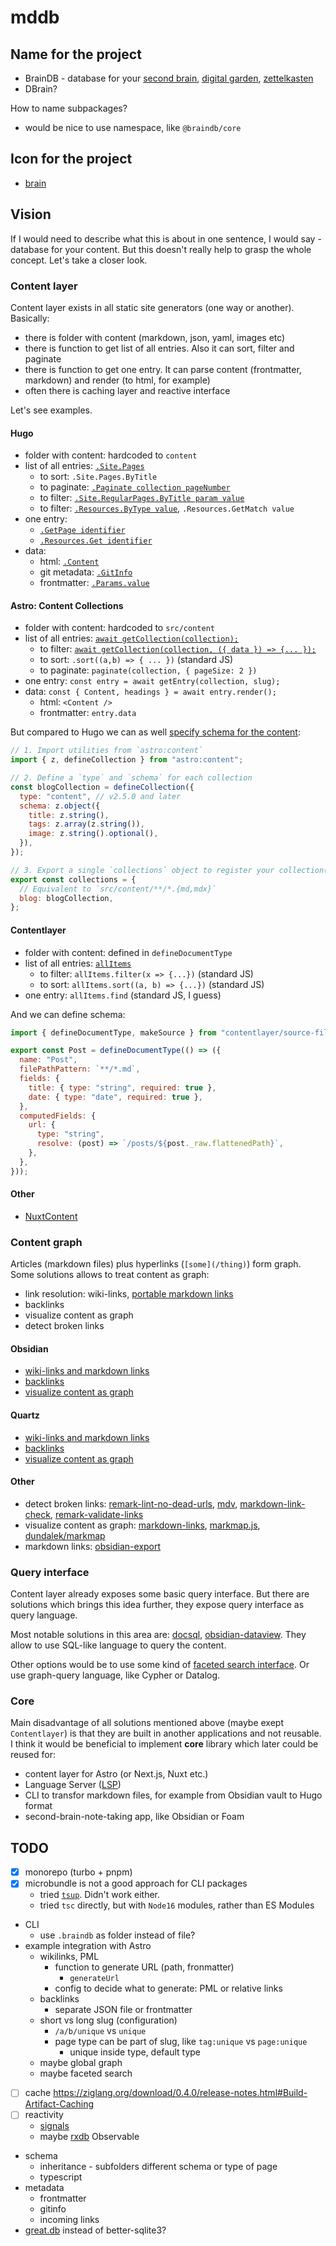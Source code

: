 # mddb

## Name for the project

- BrainDB - database for your [second brain](https://www.ssp.sh/brain/), [digital garden](https://github.com/MaggieAppleton/digital-gardeners), [zettelkasten](https://zettelkasten.de/posts/overview/)
- DBrain?

How to name subpackages?

- would be nice to use namespace, like `@braindb/core`

## Icon for the project

- [brain](https://thenounproject.com/search/icons/?q=brain)

## Vision

If I would need to describe what this is about in one sentence, I would say - database for your content. But this doesn't really help to grasp the whole concept. Let's take a closer look.

### Content layer

Content layer exists in all static site generators (one way or another). Basically:

- there is folder with content (markdown, json, yaml, images etc)
- there is function to get list of all entries. Also it can sort, filter and paginate
- there is function to get one entry. It can parse content (frontmatter, markdown) and render (to html, for example)
- often there is caching layer and reactive interface

Let's see examples.

#### Hugo

- folder with content: hardcoded to `content`
- list of all entries: [`.Site.Pages`](https://gohugo.io/methods/page/pages/)
  - to sort: `.Site.Pages.ByTitle`
  - to paginate: [`.Paginate collection pageNumber`](https://gohugo.io/methods/page/paginate/)
  - to filter: [`.Site.RegularPages.ByTitle param value`](https://gohugo.io/methods/page/type/)
  - to filter: [`.Resources.ByType value`](https://gohugo.io/methods/page/resources/), `.Resources.GetMatch value`
- one entry:
  - [`.GetPage identifier`](https://gohugo.io/methods/page/getpage/)
  - [`.Resources.Get identifier`](https://gohugo.io/methods/page/getpage/)
- data:
  - html: [`.Content`](https://gohugo.io/methods/page/content/)
  - git metadata: [`.GitInfo`](https://gohugo.io/methods/page/gitinfo/)
  - frontmatter: [`.Params.value`](https://gohugo.io/methods/page/params/)

#### Astro: Content Collections

- folder with content: hardcoded to `src/content`
- list of all entries: [`await getCollection(collection);`](https://docs.astro.build/en/guides/content-collections/#querying-collections)
  - to filter: [`await getCollection(collection, ({ data }) => {... });`](https://docs.astro.build/en/guides/content-collections/#filtering-collection-queries)
  - to sort: `.sort((a,b) => { ... })` (standard JS)
  - to paginate: `paginate(collection, { pageSize: 2 })`
- one entry: `const entry = await getEntry(collection, slug);`
- data: `const { Content, headings } = await entry.render();`
  - html: `<Content />`
  - frontmatter: `entry.data`

But compared to Hugo we can as well [specify schema for the content](https://docs.astro.build/en/guides/content-collections/#defining-a-collection-schema):

```js
// 1. Import utilities from `astro:content`
import { z, defineCollection } from "astro:content";

// 2. Define a `type` and `schema` for each collection
const blogCollection = defineCollection({
  type: "content", // v2.5.0 and later
  schema: z.object({
    title: z.string(),
    tags: z.array(z.string()),
    image: z.string().optional(),
  }),
});

// 3. Export a single `collections` object to register your collection(s)
export const collections = {
  // Equivalent to `src/content/**/*.{md,mdx}`
  blog: blogCollection,
};
```

#### Contentlayer

- folder with content: defined in `defineDocumentType`
- list of all entries: [`allItems`](https://contentlayer.dev/docs/getting-started-cddd76b7)
  - to filter: `allItems.filter(x => {...})` (standard JS)
  - to sort: `allItems.sort((a, b) => {...})` (standard JS)
- one entry: `allItems.find` (standard JS, I guess)

And we can define schema:

```js
import { defineDocumentType, makeSource } from "contentlayer/source-files";

export const Post = defineDocumentType(() => ({
  name: "Post",
  filePathPattern: `**/*.md`,
  fields: {
    title: { type: "string", required: true },
    date: { type: "date", required: true },
  },
  computedFields: {
    url: {
      type: "string",
      resolve: (post) => `/posts/${post._raw.flattenedPath}`,
    },
  },
}));
```

#### Other

- [NuxtContent](https://content.nuxt.com/usage/markdown#front-matter)

### Content graph

Articles (markdown files) plus hyperlinks (`[some](/thing)`) form graph. Some solutions allows to treat content as graph:

- link resolution: wiki-links, [portable markdown links](https://stereobooster.com/posts/portable-markdown-links/)
- backlinks
- visualize content as graph
- detect broken links

#### Obsidian

- [wiki-links and markdown links](https://help.obsidian.md/Linking+notes+and+files/Internal+links)
- [backlinks](https://help.obsidian.md/Plugins/Backlinks)
- [visualize content as graph](https://help.obsidian.md/Plugins/Graph+view)

#### Quartz

- [wiki-links and markdown links](https://quartz.jzhao.xyz/features/wikilinks)
- [backlinks](https://quartz.jzhao.xyz/features/backlinks)
- [visualize content as graph](https://quartz.jzhao.xyz/features/graph-view)

#### Other

- detect broken links: [remark-lint-no-dead-urls](https://github.com/remarkjs/remark-lint-no-dead-urls), [mdv](https://github.com/Mermade/mdv), [markdown-link-check](https://github.com/tcort/markdown-link-check), [remark-validate-links](https://github.com/remarkjs/remark-validate-links)
- visualize content as graph: [markdown-links](https://github.com/tchayen/markdown-links), [markmap.js](https://markmap.js.org/docs/packages--markmap-cli), [dundalek/markmap](https://github.com/dundalek/markmap)
- markdown links: [obsidian-export](https://github.com/zoni/obsidian-export)

### Query interface

Content layer already exposes some basic query interface. But there are solutions which brings this idea further, they expose query interface as query language.

Most notable solutions in this area are: [docsql](https://github.com/peterbe/docsql), [obsidian-dataview](https://blacksmithgu.github.io/obsidian-dataview/). They allow to use SQL-like language to query the content.

Other options would be to use some kind of [faceted search interface](https://stereobooster.com/posts/faceted-search/). Or use graph-query language, like Cypher or Datalog.

### Core

Main disadvantage of all solutions mentioned above (maybe exept `Contentlayer`) is that they are built in another applications and not reusable. I think it would be beneficial to implement **core** library which later could be reused for:

- content layer for Astro (or Next.js, Nuxt etc.)
- Language Server ([LSP](https://microsoft.github.io/language-server-protocol/))
- CLI to transfor markdown files, for example from Obsidian vault to Hugo format
- second-brain-note-taking app, like Obsidian or Foam

## TODO

- [x] monorepo (turbo + pnpm)
- [x] microbundle is not a good approach for CLI packages
  - tried [`tsup`](https://github.com/egoist/tsup). Didn't work either.
  - tried `tsc` directly, but with `Node16` modules, rather than ES Modules
- CLI
  - use `.braindb` as folder instead of file?
- example integration with Astro
  - wikilinks, PML
    - function to generate URL (path, fronmatter)
      - `generateUrl`
    - config to decide what to generate: PML or relative links
  - backlinks
    - separate JSON file or frontmatter
  - short vs long slug (configuration)
    - `/a/b/unique` vs `unique`
    - page type can be part of slug, like `tag:unique` vs `page:unique`
      - unique inside type, default type
  - maybe global graph
  - maybe faceted search
- [ ] cache https://ziglang.org/download/0.4.0/release-notes.html#Build-Artifact-Caching
- [ ] reactivity
  - [signals](https://preactjs.com/guide/v10/signals/)
  - maybe [rxdb](https://rxdb.info) Observable
- schema
  - inheritance - subfolders different schema or type of page
  - typescript
- metadata
  - frontmatter
  - gitinfo
  - incoming links
- [great.db](https://www.npmjs.com/package/great.db) instead of better-sqlite3?

